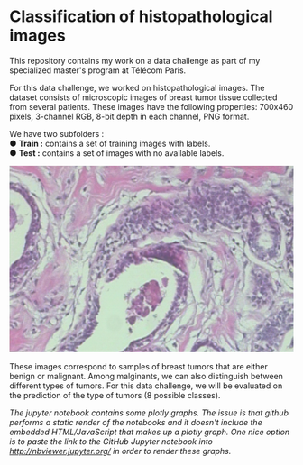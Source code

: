 # Classification of histopathological images
This repository contains my work on a data challenge as part of my specialized master's program at Télécom Paris.

For this data challenge, we worked on histopathological images. The dataset consists of microscopic images of breast tumor tissue collected from several patients. These images have the following properties: 700x460 pixels, 3-channel RGB, 8-bit depth in each channel, PNG format.

We have two subfolders :
<br>● <b>Train :</b> contains a set of training images with labels.
<br>● <b>Test :</b> contains a set of images with no available labels.

![](https://github.com/Sanad-Mohamed/Classification-of-histopathological-images/blob/main/data-challenge/Train/SOB_B_A-14-22549AB-100-005.png?raw=true)

These images correspond to samples of breast tumors that are either benign or malignant. Among malginants, we can also distinguish between different types of tumors. For this data challenge, we will be evaluated on the prediction of the type of tumors (8 possible classes).

<i>The jupyter notebook contains some plotly graphs. The issue is that github performs a static render of the notebooks and it doesn't include the embedded HTML/JavaScript that makes up a plotly graph. One nice option is to paste the link to the GitHub Jupyter notebook into http://nbviewer.jupyter.org/ in order to render these graphs.</i>
